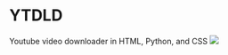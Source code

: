 # YTDLD
Youtube video downloader in HTML, Python, and CSS
<a href="https://repl.it/github/IsaacLK/YTDLD"><img src="https://repl.it/badge/github/IsaacLK/YTDLD"></a>
